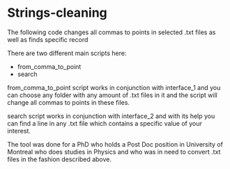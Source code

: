 # Strings-cleaning
The following code changes all commas to points in selected .txt files as well as finds specific record

There are two different main scripts here:
- from_comma_to_point
- search

from_comma_to_point script works in conjunction with interface_1 and you can choose any folder with any amount of .txt files in it and the script will change all commas to points in these files.

search script works in conjunction with interface_2 and with its help you can find a line in any .txt file which contains a specific value of your interest.

The tool was done for a PhD who holds a Post Doc position in University of Montreal who does studies in Physics and who was in need to convert .txt files in the fashion described above.
